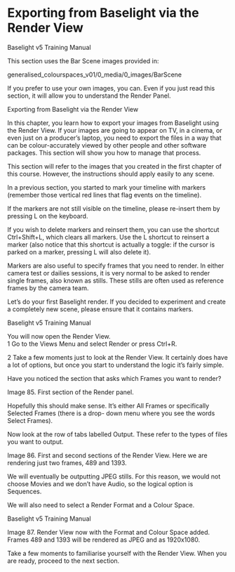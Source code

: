 # Exporting from Baselight via the Render View

Baselight v5 Training Manual

This section uses the Bar Scene images provided in:

generalised\_colourspaces\_v01/0\_media/0\_images/BarScene

If you prefer to use your own images, you can. Even if you just read this section, it will allow you to understand the Render Panel.

Exporting from Baselight via the Render View

In this chapter, you learn how to export your images from Baselight using the Render View. If your images are going to appear on TV, in a cinema, or even just on a producer’s laptop, you need to export the files in a way that can be colour-accurately viewed by other people and other software packages. This section will show you how to manage that process.

This section will refer to the images that you created in the first chapter of this course. However, the instructions should apply easily to any scene.

In a previous section, you started to mark your timeline with markers \(remember those vertical red lines that flag events on the timeline\).

If the markers are not still visible on the timeline, please re-insert them by pressing L on the keyboard.

If you wish to delete markers and reinsert them, you can use the shortcut Ctrl+Shift+L, which clears all markers. Use the L shortcut to reinsert a marker \(also notice that this shortcut is actually a toggle: if the cursor is parked on a marker, pressing L will also delete it\).

Markers are also useful to specify frames that you need to render. In either camera test or dailies sessions, it is very normal to be asked to render single frames, also known as stills. These stills are often used as reference frames by the camera team.

Let’s do your first Baselight render. If you decided to experiment and create a completely new scene, please ensure that it contains markers.



Baselight v5 Training Manual

You will now open the Render View.  
 1 Go to the Views Menu and select Render or press Ctrl+R.

2 Take a few moments just to look at the Render View. It certainly does have a lot of options, but once you start to understand the logic it’s fairly simple.

Have you noticed the section that asks which Frames you want to render?

Image 85. First section of the Render panel.

Hopefully this should make sense. It’s either All Frames or specifically Selected Frames \(there is a drop- down menu where you see the words Select Frames\).

Now look at the row of tabs labelled Output. These refer to the types of files you want to output.

Image 86. First and second sections of the Render View. Here we are rendering just two frames, 489 and 1393.

We will eventually be outputting JPEG stills. For this reason, we would not choose Movies and we don’t have Audio, so the logical option is Sequences.

We will also need to select a Render Format and a Colour Space.



Baselight v5 Training Manual

Image 87. Render View now with the Format and Colour Space added. Frames 489 and 1393 will be rendered as JPEG and as 1920x1080.

Take a few moments to familiarise yourself with the Render View. When you are ready, proceed to the next section.



